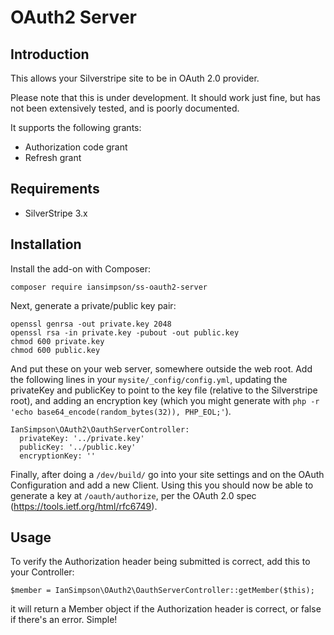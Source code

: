 # OAuth2 Server

## Introduction

This allows your Silverstripe site to be in OAuth 2.0 provider.

Please note that this is under development. It should work just fine, but has not been extensively tested, and is poorly documented.

It supports the following grants:

 * Authorization code grant
 * Refresh grant

## Requirements

 * SilverStripe 3.x

## Installation

Install the add-on with Composer:

```
composer require iansimpson/ss-oauth2-server
```

Next, generate a private/public key pair:

```
openssl genrsa -out private.key 2048
openssl rsa -in private.key -pubout -out public.key
chmod 600 private.key
chmod 600 public.key
```

And put these on your web server, somewhere outside the web root. Add the following lines in your `mysite/_config/config.yml`, updating the privateKey and publicKey to point to the key file (relative to the Silverstripe root), and adding an encryption key (which you might generate with `php -r 'echo base64_encode(random_bytes(32)), PHP_EOL;'`).

```
IanSimpson\OAuth2\OauthServerController:
  privateKey: '../private.key'
  publicKey: '../public.key'
  encryptionKey: ''
```

Finally, after doing a `/dev/build/` go into your site settings and on the OAuth Configuration and add a new Client. Using this you should now be able to generate a key at `/oauth/authorize`, per the OAuth 2.0 spec (https://tools.ietf.org/html/rfc6749).

## Usage

To verify the Authorization header being submitted is correct, add this to your Controller:

```
$member = IanSimpson\OAuth2\OauthServerController::getMember($this);
```

it will return a Member object if the Authorization header is correct, or false if there's an error. Simple!
